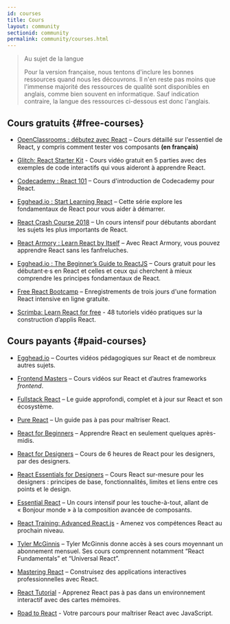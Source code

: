 ```yaml
---
id: courses
title: Cours
layout: community
sectionid: community
permalink: community/courses.html
---
```


> Au sujet de la langue
>
>Pour la version française, nous tentons d'inclure les bonnes ressources quand nous les découvrons. Il n'en reste pas moins que l'immense majorité des ressources de qualité sont disponibles en anglais, comme bien souvent en informatique. Sauf indication contraire, la langue des ressources ci-dessous est donc l'anglais.

## Cours gratuits {#free-courses}

- [OpenClassrooms : débutez avec React](https://openclassrooms.com/fr/courses/7008001-debutez-avec-react) – Cours détaillé sur l'essentiel de React, y compris comment tester vos composants **(en français)**

- [Glitch: React Starter Kit](https://glitch.com/glimmer/post/react-starter-kit) - Cours vidéo gratuit en 5 parties avec des exemples de code interactifs qui vous aideront à apprendre React.

- [Codecademy : React 101](https://www.codecademy.com/learn/react-101) – Cours d'introduction de Codecademy pour React.

- [Egghead.io : Start Learning React](https://egghead.io/courses/start-learning-react) – Cette série explore les fondamentaux de React pour vous aider à démarrer.

- [React Crash Course 2018](https://www.youtube.com/watch?v=Ke90Tje7VS0) – Un cours intensif pour débutants abordant les sujets les plus importants de React.

- [React Armory : Learn React by Itself](https://reactarmory.com/guides/learn-react-by-itself) – Avec React Armory, vous pouvez apprendre React sans les fanfreluches.

- [Egghead.io : The Beginner’s Guide to ReactJS](https://egghead.io/courses/the-beginner-s-guide-to-reactjs) – Cours gratuit pour les débutant·e·s en React et celles et ceux qui cherchent à mieux comprendre les principes fondamentaux de React.

- [Free React Bootcamp](https://tylermcginnis.com/free-react-bootcamp/) – Enregistrements de trois jours d'une formation React intensive en ligne gratuite.

- [Scrimba: Learn React for free](https://scrimba.com/g/glearnreact) - 48 tutoriels vidéo pratiques sur la construction d’applis React.

## Cours payants {#paid-courses}

- [Egghead.io](https://egghead.io/browse/frameworks/react) – Courtes vidéos pédagogiques sur React et de nombreux autres sujets.

- [Frontend Masters](https://frontendmasters.com/courses/) – Cours vidéos sur React et d’autres frameworks *frontend*.

- [Fullstack React](https://www.fullstackreact.com/) – Le guide approfondi, complet et à jour sur React et son écosystème.

- [Pure React](https://daveceddia.com/pure-react/) – Un guide pas à pas pour maîtriser React.

- [React for Beginners](https://reactforbeginners.com/) – Apprendre React en seulement quelques après-midis.

- [React for Designers](https://designcode.io/react) – Cours de 6 heures de React pour les designers, par des designers.

- [React Essentials for Designers](https://learnreact.design) – Cours React sur-mesure pour les designers : principes de base, fonctionnalités, limites et liens entre ces points et le design.

- [Essential React](https://learnreact.com/lessons/2018-essential-react-1-overview) – Un cours intensif pour les touche-à-tout, allant de « Bonjour monde » à la composition avancée de composants.

- [React Training: Advanced React.js](https://courses.reacttraining.com/p/advanced-react) - Amenez vos compétences React au prochain niveau.

- [Tyler McGinnis](https://tylermcginnis.com/courses) – Tyler McGinnis donne accès à ses cours moyennant un abonnement mensuel. Ses cours comprennent notamment “React Fundamentals” et “Universal React”.

- [Mastering React](https://codewithmosh.com/p/mastering-react/) – Construisez des applications interactives professionnelles avec React.

- [React Tutorial](https://react-tutorial.app) - Apprenez React pas à pas dans un environnement interactif avec des cartes mémoires.

- [Road to React](https://www.roadtoreact.com/) - Votre parcours pour maîtriser React avec JavaScript.
